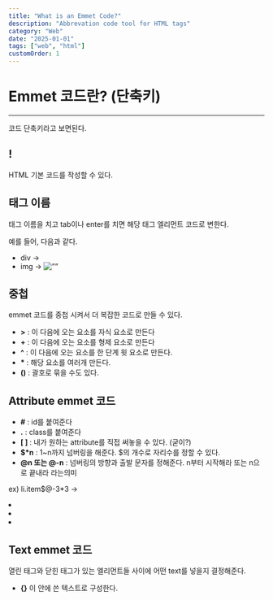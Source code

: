```yaml
---
title: "What is an Emmet Code?"
description: "Abbrevation code tool for HTML tags"
category: "Web"
date: "2025-01-01"
tags: ["web", "html"]
customOrder: 1
---
```

# Emmet 코드란? (단축키)

---

코드 단축키라고 보면된다.

## !

HTML 기본 코드를 작성할 수 있다.  

## 태그 이름

태그 이름을 치고 tab이나 enter를 치면 해당 태그 엘리먼트 코드로 변한다.

예를 들어, 다음과 같다.

- div → <div></div>
- img → <img src=”” alt=””>

## 중첩

emmet 코드를 중첩 시켜서 더 복잡한 코드로 만들 수 있다.

- **>**
: 이 다음에 오는 요소를 자식 요소로 만든다
- **+**
: 이 다음에 오는 요소를 형제 요소로 만든다
- **^**
: 이 다음에 오는 요소를 한 단계 윗 요소로 만든다.
- **\***
: 해당 요소를 여러개 만든다.
- **()**
: 괄호로 묶을 수도 있다.

## Attribute emmet 코드

- **#**
: id를 붙여준다
- **.**
: class를 붙여준다
- **[ ]**
: 내가 원하는 attribute를 직접 써놓을 수 있다. (굳이?)
- **\$\*n**
: 1~n까지 넘버링을 해준다. $의 개수로 자리수를 정할 수 있다.
- **@n 또는 @-n**
: 넘버링의 방향과 출발 문자를 정해준다. n부터 시작해라 또는 n으로 끝내라 라는의미

ex) li.item$@-3*3 → <li class=”item5”></li><li class=”item4”></li><li class=”item3”></li>

## Text emmet 코드

열린 태그와 닫힌 태그가 있는 엘리먼트들 사이에 어떤 text를 넣을지 결정해준다.

- **{}**
이 안에 쓴 텍스트로 구성한다.